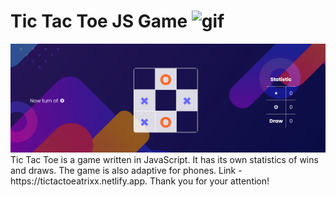 # Tic Tac Toe JS Game <img src="https://media.tenor.com/pw9ZsUdsEYgAAAAj/capoo-blue-cat.gif" alt="gif">
<img src="./Screen.png" alt="desc-photo">
Tic Tac Toe is a game written in JavaScript. It has its own statistics of wins and draws. The game is also adaptive for phones. Link - https://tictactoeatrixx.netlify.app. Thank you for your attention!
